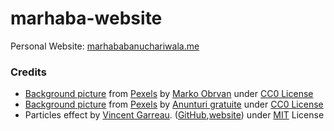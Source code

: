 # marhaba-website
  Personal Website: [marhababanuchariwala.me](http://marhababanuchariwala.me/)


### Credits

- [Background picture](https://static.pexels.com/photos/306344/pexels-photo-306344.jpeg) from [Pexels](https://www.pexels.com/) by [
Marko Obrvan](https://www.pexels.com/u/marko-obrvan-94433/) under [CC0 License](https://creativecommons.org/publicdomain/zero/1.0/)
- [Background picture](https://www.pexels.com/photo/stars-sky-night-galaxy-14676/) from [Pexels](https://www.pexels.com/) by [Anunturi gratuite](https://www.pexels.com/u/anunturigratuite/) under [CC0 License](https://creativecommons.org/publicdomain/zero/1.0/)
- Particles effect by [Vincent Garreau](https://github.com/VincentGarreau). ([GitHub](https://github.com/VincentGarreau/particles.js),[website](http://vincentgarreau.com/particles.js/)) under [MIT](https://github.com/VincentGarreau/particles.js/blob/master/LICENSE.md) License
